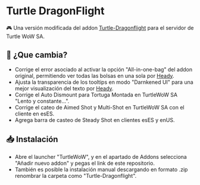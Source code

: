 # Turtle DragonFlight
🎮 Una versión modificada del addon [Turtle-Dragonflight](https://github.com/TheLinuxITGuy/Turtle-Dragonflight) para el servidor de Turtle WoW SA.

## 🐉 ¿Que cambia?
- Corrige el error asociado al activar la opción "All-in-one-bag" del addon original, permitiendo ver todas las bolsas en una sola por [Heady](https://github.com/JoseToAP).
- Ajusta la transparencia de los tooltips en modo "Darnkened UI" para una mejor visualización del texto por [Heady](https://github.com/JoseToAP).
- Corrige el Auto Dismount para Tortuga Montada en TurtleWoW SA "Lento y constante...".
- Corrige el cateo de Aimed Shot y Multi-Shot en TurtleWoW SA con el cliente en esES.
- Agrega barra de casteo de Steady Shot en clientes esES y enUS.

## 📥 Instalación
- Abre el launcher "TurtleWoW", y en el apartado de Addons selecciona "Añadir nuevo addon" y pegas el link de este repositorio.
- También es posible la instalación manual descargando en formato .zip renombrar la carpeta como "Turtle-Dragonflight".
